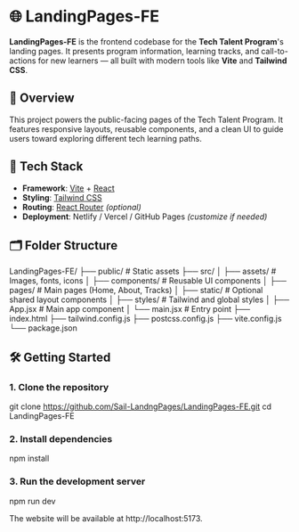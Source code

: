 # 🌐 LandingPages-FE

**LandingPages-FE** is the frontend codebase for the **Tech Talent Program**'s landing pages. It presents program information, learning tracks, and call-to-actions for new learners — all built with modern tools like **Vite** and **Tailwind CSS**.



## 🚀 Overview

This project powers the public-facing pages of the Tech Talent Program. It features responsive layouts, reusable components, and a clean UI to guide users toward exploring different tech learning paths.



## 🧰 Tech Stack

- **Framework**: [Vite](https://vitejs.dev/) + [React](https://reactjs.org/)
- **Styling**: [Tailwind CSS](https://tailwindcss.com/)
- **Routing**: [React Router](https://reactrouter.com/) *(optional)*
- **Deployment**: Netlify / Vercel / GitHub Pages *(customize if needed)*



## 🗂️ Folder Structure

LandingPages-FE/
├── public/ # Static assets
├── src/
│ ├── assets/ # Images, fonts, icons
│ ├── components/ # Reusable UI components
│ ├── pages/ # Main pages (Home, About, Tracks)
│ ├── static/ # Optional shared layout components
│ ├── styles/ # Tailwind and global styles
│ ├── App.jsx # Main app component
│ └── main.jsx # Entry point
├── index.html
├── tailwind.config.js
├── postcss.config.js
├── vite.config.js
└── package.json





## 🛠️ Getting Started

### 1. Clone the repository

git clone https://github.com/Sail-LandngPages/LandingPages-FE.git
cd LandingPages-FE


### 2. Install dependencies

npm install


### 3. Run the development server
npm run dev

The website will be available at http://localhost:5173.


